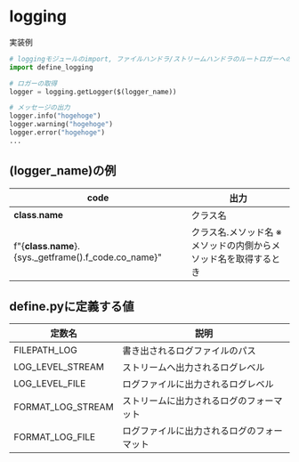 # logging
実装例
```python
# loggingモジュールのimport, ファイルハンドラ/ストリームハンドラのルートロガーへの紐付けがdefine_logging内部で予め行われる
import define_logging

# ロガーの取得
logger = logging.getLogger($(logger_name))

# メッセージの出力
logger.info("hogehoge")
logger.warning("hogehoge")
logger.error("hogehoge")
...
```
## (logger_name)の例
|code|出力|
|-|-| 
|__class__.__name__ | クラス名|
|f"{__class__.__name__}.{sys._getframe().f_code.co_name}" | クラス名.メソッド名 ※メソッドの内側からメソッド名を取得するとき|

## define.pyに定義する値
|定数名|説明|
|-|-|
|FILEPATH_LOG|書き出されるログファイルのパス|
|LOG_LEVEL_STREAM|ストリームへ出力されるログレベル|
|LOG_LEVEL_FILE|ログファイルに出力されるログレベル|
|FORMAT_LOG_STREAM|ストリームに出力されるログのフォーマット|
|FORMAT_LOG_FILE|ログファイルに出力されるログのフォーマット|


